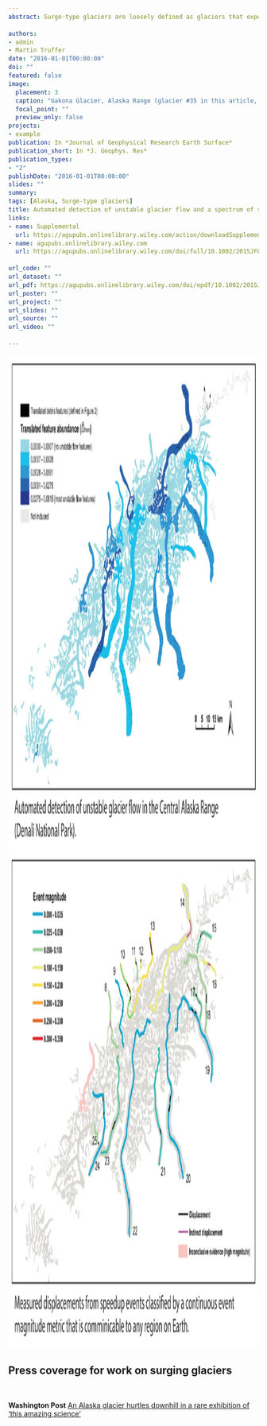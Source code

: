 ```yaml
---
abstract: Surge‐type glaciers are loosely defined as glaciers that experience periodic alterations between slow and fast flow regimes. Glaciers from a variety of mountain ranges around the world have been classified as surge type, yet consensus of what defines a glacier as surge type has not always been met. A common source of dispute is the lack of a succinct and globally applicable delimiter between a surging and nonsurging glacier. The attempt is often a Boolean classification; however, glacier speedup events can vary significantly with respect to event magnitude, duration, and the fraction of the glacier that participates in the speedup. For this study, we first updated the inventory of glaciers that show flow instabilities in the Alaska Range and then quantified the spectrum of speedup behavior. We developed a new method that automatically detects glaciers with flow instabilities. Our automated results show a 91% success rate when compared to direct observations of speedup events and glaciers that are suspected to display unstable flow based on surface features. Through a combination of observations from the Landsat archive and previously published data, our inventory now contains 36 glaciers that encompass at least one branch exhibiting unstable flow and we document 53 speedup events that occurred between 1936 and 2014. We then present a universal method for comparing glacier speedup events based on a normalized event magnitude metric. This method provides a consistent way to include and quantify the full spectrum of speedup events and allows for comparisons with glaciers that exhibit clear surge characteristics yet have no observed surge event to date. Our results show a continuous spectrum of speedup magnitudes, from steady flow to clearly surge type, which suggests that qualitative classifications, such as “surge‐type” or “pulse‐type” behavior, might be too simplistic and should be accompanied by a standardized magnitude metric.

authors:
- admin
- Martin Truffer
date: "2016-01-01T00:00:00"
doi: ""
featured: false
image:
  placement: 3
  caption: "Gakona Glacier, Alaska Range (glacier #35 in this article, Fig. 6"
  focal_point: ""
  preview_only: false
projects:
- example
publication: In *Journal of Geophysical Research Earth Surface*
publication_short: In *J. Geophys. Res*
publication_types:
- "2"
publishDate: "2016-01-01T00:00:00"
slides: ""
summary: 
tags: [Alaska, Surge-type glaciers]
title: Automated detection of unstable glacier flow and a spectrum of speedup behavior in the Alaska Range
links:
- name: Supplemental
  url: https://agupubs.onlinelibrary.wiley.com/action/downloadSupplement?doi=10.1002%2F2015JF003502&attachmentId=119769976
- name: agupubs.onlinelibrary.wiley.com
  url: https://agupubs.onlinelibrary.wiley.com/doi/full/10.1002/2015JF003502

url_code: ""
url_dataset: ""
url_pdf: https://agupubs.onlinelibrary.wiley.com/doi/epdf/10.1002/2015JF003502
url_poster: ""
url_project: ""
url_slides: ""
url_source: ""
url_video: ""

---
```

<img src="speedup_fig.jpg" width="2000" height="2000" />


## **Press coverage for work on surging glaciers**  
<br/>

**Washington Post** [An Alaska glacier hurtles downhill in a rare exhibition of ‘this amazing science’](https://www.washingtonpost.com/science/alaska-glacier-surge-muldrow-climate/2021/06/04/dade503a-c315-11eb-9a8d-f95d7724967c_story.html)  

<script defer src="https://cdn.commento.io/js/commento.js"></script>
<div id="commento"></div>